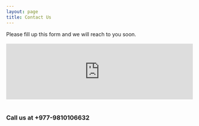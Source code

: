 ```yaml
---
layout: page
title: Contact Us
---
```

<div class="container">
	<div class="row">
		<div class="col-md-12 col-sm-12 col-xs-12 text-center">
			Please fill up this form and we will reach to you soon.
		</div><br>
        <div class="col-md-12 col-sm-12 col-xs-12 text-center">
			<iframe src="https://docs.google.com/forms/d/e/1FAIpQLScVZSDbLuQWKD1jg2sHwOGTPT8k2Ljxa1hdMSgX1GkLPec4LQ/viewform?embedded=true" style="width:100%;" frameborder="0" marginheight="0" marginwidth="0">Loading…</iframe>
		</div>
	</div>
    <br>
    <div class="row">
        <div class="col-md-12 col-sm-12 col-xs-12 text-center">
            <h3>Call us at +977-9810106632</h3>
		</div>
    </div>
</div>
